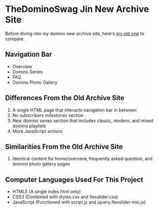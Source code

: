 # TheDominoSwag Jin New Archive Site
Before diving into my domino new archive site, here's [my old one](https://jaemin-jin-95.github.io/Domino-Toppling-Old-Archive-Site/) to compare.

## Navigation Bar
- Overview
- Domino Series
- FAQ
- Domino Photo Gallery

## Differences From the Old Archive Site
1. A single HTML page that interacts navigation bar in between
2. No subscribers milestones section
3. New domino series section that includes classic, modern, and mixed domino
playlists
4. More JavaScript actions

## Similarities From the Old Archive Site
1. Identical content for home/overview, frequently asked question, and
domino photo gallery pages

## Computer Languages Used For This Project
- HTML5 (A single index.html only)
- CSS3 (Combined with styles.css and flexslider.css)
- JavaScript (Functioned with script.js and jquery.flexslider-min.js)

